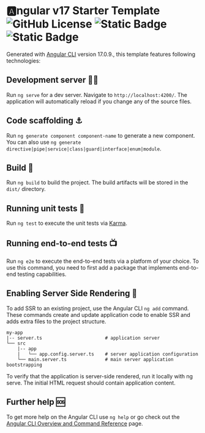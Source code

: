 # 🅰️ngular v17 Starter Template ![GitHub License](https://img.shields.io/github/license/WEBO-Digital/angular-v17-starter) ![Static Badge](https://img.shields.io/badge/-20.10.0-g?style=&logo=node.js&logoColor=white) ![Static Badge](https://img.shields.io/badge/PRs-welcome-g)

Generated with [Angular CLI](https://github.com/angular/angular-cli) version 17.0.9., this template features following technologies:

## Development server 🧑‍💻

Run `ng serve` for a dev server. Navigate to `http://localhost:4200/`. The application will automatically reload if you change any of the source files.

## Code scaffolding ⚓

Run `ng generate component component-name` to generate a new component. You can also use `ng generate directive|pipe|service|class|guard|interface|enum|module`.

## Build 🔨

Run `ng build` to build the project. The build artifacts will be stored in the `dist/` directory.

## Running unit tests 🧪

Run `ng test` to execute the unit tests via [Karma](https://karma-runner.github.io).

## Running end-to-end tests 📺

Run `ng e2e` to execute the end-to-end tests via a platform of your choice. To use this command, you need to first add a package that implements end-to-end testing capabilities.

## Enabling Server Side Rendering 💽

To add SSR to an existing project, use the Angular CLI `ng add` command.
These commands create and update application code to enable SSR and adds extra files to the project structure.

```
my-app
|-- server.ts                       # application server
└── src
    |-- app
    |   └── app.config.server.ts    # server application configuration
    └── main.server.ts              # main server application bootstrapping
```

To verify that the application is server-side rendered, run it locally with ng serve. The initial HTML request should contain application content.

## Further help 🆘

To get more help on the Angular CLI use `ng help` or go check out the [Angular CLI Overview and Command Reference](https://angular.io/cli) page.
